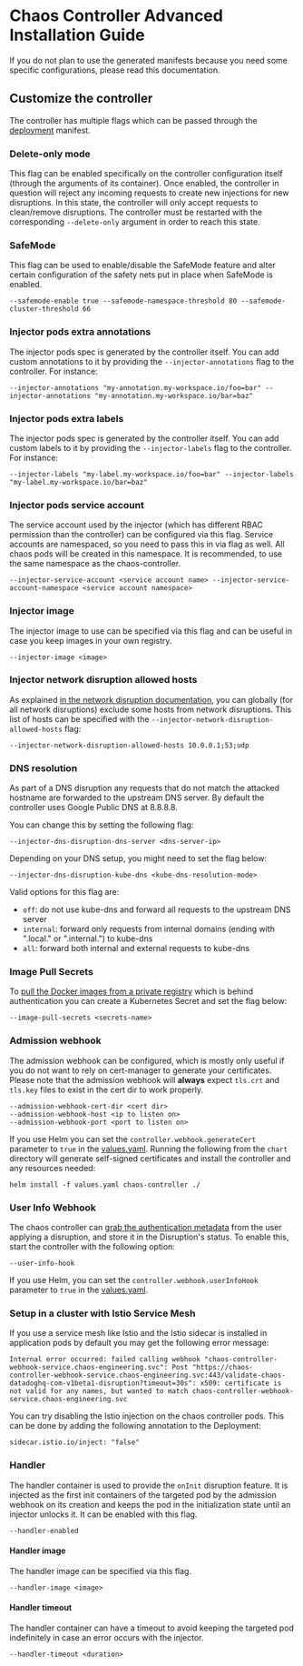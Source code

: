 # Chaos Controller Advanced Installation Guide

If you do not plan to use the generated manifests because you need some specific configurations, please read this documentation.

## Customize the controller

The controller has multiple flags which can be passed through the [deployment](../chart/templates/deployment.yaml) manifest.

### Delete-only mode

This flag can be enabled specifically on the controller configuration itself (through the arguments of its container). Once enabled, the controller in question will reject any incoming requests to create new injections for new disruptions. In this state, the controller will only accept requests to clean/remove disruptions. The controller must be restarted with the corresponding `--delete-only` argument in order to reach this state.

### SafeMode

This flag can be used to enable/disable the SafeMode feature and alter certain configuration of the safety nets put in place when SafeMode is enabled.

```
--safemode-enable true --safemode-namespace-threshold 80 --safemode-cluster-threshold 66
```

### Injector pods extra annotations

The injector pods spec is generated by the controller itself. You can add custom annotations to it by providing the `--injector-annotations` flag to the controller. For instance:

```
--injector-annotations "my-annotation.my-workspace.io/foo=bar" --injector-annotations "my-annotation.my-workspace.io/bar=baz"
```

### Injector pods extra labels

The injector pods spec is generated by the controller itself. You can add custom labels to it by providing the `--injector-labels` flag to the controller. For instance:

```
--injector-labels "my-label.my-workspace.io/foo=bar" --injector-labels "my-label.my-workspace.io/bar=baz"
```

### Injector pods service account

The service account used by the injector (which has different RBAC permission than the controller) can be configured via this flag.
Service accounts are namespaced, so you need to pass this in via flag as well. All chaos pods will be created in this namespace. It is recommended,
 to use the same namespace as the chaos-controller.

```
--injector-service-account <service account name> --injector-service-account-namespace <service account namespace>
```

### Injector image

The injector image to use can be specified via this flag and can be useful in case you keep images in your own registry.

```
--injector-image <image>
```

### Injector network disruption allowed hosts

As explained [in the network disruption documentation](../docs/network_disruption/hosts.md), you can globally (for all network disruptions) exclude some hosts from network disruptions. This list of hosts can be specified with the `--injector-network-disruption-allowed-hosts` flag:

```
--injector-network-disruption-allowed-hosts 10.0.0.1;53;udp
```

### DNS resolution
As part of a DNS disruption any requests that do not match the attacked hostname are forwarded to the upstream DNS server. By default the controller uses Google Public DNS at 8.8.8.8.

You can change this by setting the following flag:

```
--injector-dns-disruption-dns-server <dns-server-ip>
```

Depending on your DNS setup, you might need to set the flag below:
```
--injector-dns-disruption-kube-dns <kube-dns-resolution-mode>
```

Valid options for this flag are:

- `off`: do not use kube-dns and forward all requests to the upstream DNS server
- `internal`: forward only requests from internal domains (ending with ".local." or ".internal.") to kube-dns
- `all`: forward both internal and external requests to kube-dns

### Image Pull Secrets

To [pull the Docker images from a private registry](https://kubernetes.io/docs/tasks/configure-pod-container/pull-image-private-registry) which is behind authentication you can create a Kubernetes Secret and set the flag below:
```
--image-pull-secrets <secrets-name>
```

### Admission webhook

The admission webhook can be configured, which is mostly only useful if you do not want to rely on cert-manager to generate your certificates. Please note that the admission webhook will **always** expect `tls.crt` and `tls.key` files to exist in the cert dir to work properly.

```
--admission-webhook-cert-dir <cert dir>
--admission-webhook-host <ip to listen on>
--admission-webhook-port <port to listen on>
```

If you use Helm you can set the `controller.webhook.generateCert` parameter to `true` in the [values.yaml](../chart/values.yaml). Running the following from the `chart` directory will generate self-signed certificates and install the controller and any resources needed:

```
helm install -f values.yaml chaos-controller ./
```

### User Info Webhook

The chaos controller can [grab the authentication metadata](../webhook/user_info.go) from the user applying a disruption, and store it in the Disruption's status.
To enable this, start the controller with the following option:
```
--user-info-hook
```

If you use Helm, you can set the `controller.webhook.userInfoHook` parameter to `true` in the [values.yaml](../chart/values.yaml).

### Setup in a cluster with Istio Service Mesh

If you use a service mesh like Istio and the Istio sidecar is installed in application pods by default you may get the following error message:
```
Internal error occurred: failed calling webhook "chaos-controller-webhook-service.chaos-engineering.svc": Post "https://chaos-controller-webhook-service.chaos-engineering.svc:443/validate-chaos-datadoghq-com-v1beta1-disruption?timeout=30s": x509: certificate is not valid for any names, but wanted to match chaos-controller-webhook-service.chaos-engineering.svc
```

You can try disabling the Istio injection on the chaos controller pods. This can be done by adding the following annotation to the Deployment:
```
sidecar.istio.io/inject: "false"
```

### Handler

The handler container is used to provide the `onInit` disruption feature. It is injected as the first init containers of the targeted pod by the admission webhook on its creation and keeps the pod in the initialization state until an injector unlocks it. It can be enabled with this flag.

```
--handler-enabled
```

#### Handler image

The handler image can be specified via this flag.

```
--handler-image <image>
```

#### Handler timeout

The handler container can have a timeout to avoid keeping the targeted pod indefinitely in case an error occurs with the injector.

```
--handler-timeout <duration>
```
